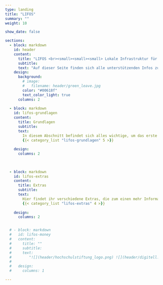 ```yaml
---
type: landing
title: "LIFOS"
summary: ""
weight: 10

show_date: false

sections:
  - block: markdown
    id: header
    content:
      title: "LIFOS <br><small><small><small> Lokale Infrastruktur für Open Science </small></small></small>"
      subtitle: 
      text: "Auf dieser Seite finden sich alle unterstützenden Infos zur Nutzung der [Plattform LIFOS](https://lifos.uni-frankfurt.de/users/sign_in), die im Rahmen des Projekts “Lokale Infrastruktur für Open Science” entstanden ist. <br><br><br>"
    design:
      background:
        # image:
        #   filename: header/green_leave.jpg
        color: "#00618f"
        text_color_light: true
      columns: 2
      
  - block: markdown 
    id: lifos-grundlagen
    content:
      title: Grundlagen
      subtitle:
      text: 
        In diesem Abschnitt befindet sich alles wichtige, um das erste eigene Projekt anzulegen. Von einer grundauf Erklärung von LIFOS über die Auswahl des richtigen Templates für euch, als auch zuletzt das tatsächliche Anlegen eures Projekts.
        {{< category_list "lifos-grundlagen" 5 >}}
        
    design:
      columns: 2
      
      
      
  - block: markdown
    id: lifos-extras
    content:
      title: Extras
      subtitle:
      text: 
        Hier findet ihr verschiedene Extras, die zum einen mehr Informationen zu den einzelnen Templates geben, als auch einen tieferen Einblick in die GitLab-Oberfläche und Markdown.
        {{< category_list "lifos-extras" 4 >}}
        
    design:
      columns: 2


  # - block: markdown
  #   id: lifos-money
  #   content:
  #     title: ""
  #     subtitle:
  #     text: 
  #        "![](header/hochschulstiftung_logo.png) ![](header/digitell.jpg) Das Projekt wurde ermöglicht durch die Stiftung [Innovation in der Hochschullehre](https://stiftung-hochschullehre.de/) und das [Projekt DigiTell](https://www.uni-frankfurt.de/106198465/Digital_Teaching_and_Learning_Lab___DigiTeLL)."
  #       
  #   design:
  #     columns: 1     

---
```

